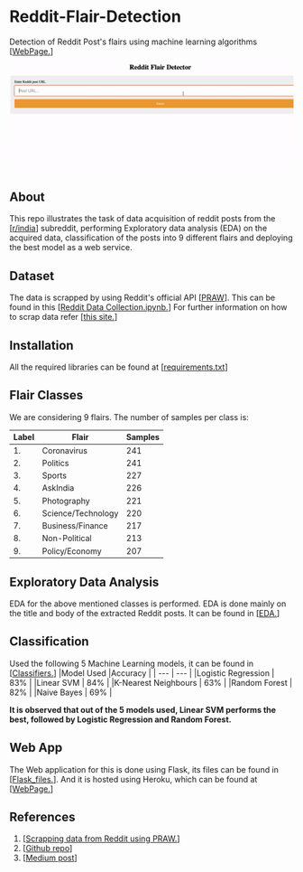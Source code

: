 # Reddit-Flair-Detection


Detection of Reddit Post's flairs using machine learning algorithms [[WebPage.](https://reddit-post-flair-detection.herokuapp.com/)]
<p align="center">
  <img src="Images/sample_reddit.gif" alt="Reddit-flair-detection"></img>
</p>

## About
This repo illustrates the task of data acquisition of reddit posts from the [[r/india](https://www.reddit.com/r/india/)] subreddit, performing Exploratory data analysis (EDA) on the acquired data, classification of the posts into 9 different flairs and deploying the best model as a web service.

## Dataset
The data is scrapped by using Reddit's official API [[PRAW](https://praw.readthedocs.io/en/latest/)]. This can be found in this [[Reddit Data Collection.ipynb.](https://github.com/keshav-b/Reddit-Flair-Detection/blob/master/Models/Part%20I%20-%20Reddit%20Data%20Collection.ipynb)]
For further information on how to scrap data refer [[this site.](https://www.storybench.org/how-to-scrape-reddit-with-python/)]

## Installation
All the required libraries can be found at [[requirements.txt](https://github.com/keshav-b/Reddit-Flair-Detection/blob/master/requirements.txt)]

## Flair Classes
We are considering 9 flairs. The number of samples per class is:

| Label | Flair              | Samples | 
| ---   | ---                | ---     | 
| 1.    | Coronavirus        | 241     | 
| 2.    | Politics           | 241     | 
| 3.    | Sports             | 227     | 
| 4.    | AskIndia           | 226     | 
| 5.    | Photography        | 221     | 
| 6.    | Science/Technology | 220     | 
| 7.    | Business/Finance   | 217     | 
| 8.    | Non-Political      | 213     | 
| 9.    | Policy/Economy     | 207     | 

## Exploratory Data Analysis
EDA for the above mentioned classes is performed. EDA is done mainly on the title and body of the extracted Reddit posts. It can be found in [[EDA.](https://github.com/keshav-b/Reddit-Flair-Detection/blob/master/Models/Part%20II%20-%20Exploratory%20Data%20Analysis%20(EDA).ipynb)]

## Classification
Used the following 5 Machine Learning models, it can be found in [[Classifiers.](https://github.com/keshav-b/Reddit-Flair-Detection/blob/master/Models/Part%20III%20-%20Building%20a%20Flare%20Detector.ipynb)]
|Model Used           |Accuracy |
| ---                 | ---     | 
|Logistic Regression  | 83%     |
|Linear SVM           | 84%     |
|K-Nearest Neighbours | 63%     |
|Random Forest        | 82%     |
|Naive Bayes          | 69%     |

**It is observed that out of the 5 models used, Linear SVM performs the best, followed by Logistic Regression and Random Forest.**

## Web App
The Web application for this is done using Flask, its files can be found in [[Flask_files.](https://github.com/keshav-b/Reddit-Flair-Detection/tree/master/Flask_Files)]. And it is hosted using Heroku, which can be found at [[WebPage.](https://reddit-post-flair-detection.herokuapp.com/)]

## References
1. [[Scrapping data from Reddit using PRAW.](https://www.storybench.org/how-to-scrape-reddit-with-python/)]
2. [[Github repo](https://github.com/radonys/Reddit-Flair-Detector)]
3. [[Medium post](https://towardsdatascience.com/multi-class-text-classification-model-comparison-and-selection-5eb066197568)]

